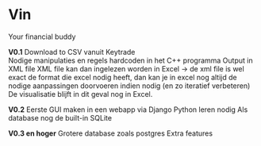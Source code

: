 # Vin
Your financial buddy
	
**V0.1**
	Download to CSV vanuit Keytrade  
	Nodige manipulaties en regels hardcoden in het C++ programma
	Output in XML file
	XML file kan dan ingelezen worden in Excel -> de xml file is wel exact de format die excel nodig heeft, dan kan je in excel 		nog altijd de nodige aanpassingen doorvoeren indien nodig (en zo iteratief verbeteren)
	De visualisatie blijft in dit geval nog in Excel.
	
**V0.2**
	Eerste GUI maken in een webapp via Django
		Python leren nodig
	Als database nog de built-in SQLite
	
**V0.3 en hoger**
	Grotere database zoals postgres
	Extra features
